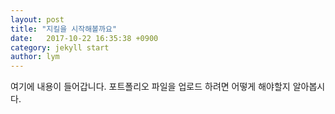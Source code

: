 ```yaml
---
layout: post
title: "지킬을 시작해볼까요"
date:   2017-10-22 16:35:38 +0900
category: jekyll start
author: lym
---
```


여기에 내용이 들어갑니다.
포트폴리오 파일을 업로드 하려면 어떻게 해야할지 알아봅시다.